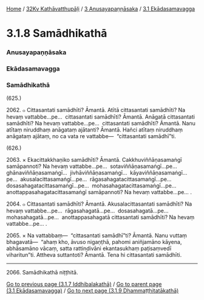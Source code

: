 
[Home](/) / [32Kv Kathāvatthupāḷi](../../../32Kv.md) / [3 Anusayapaṇṇāsaka](../../3.md) / [3.1 Ekādasamavagga](../3.1.md)

# 3.1.8 Samādhikathā

### Anusayapaṇṇāsaka

### Ekādasamavagga

### Samādhikathā

(625.)

2062\. ๐ Cittasantati samādhīti? Āmantā. Atītā cittasantati samādhīti? Na hevaṃ vattabbe…pe…  cittasantati samādhīti? Āmantā. Anāgatā cittasantati samādhīti? Na hevaṃ vattabbe…pe…  cittasantati samādhīti? Āmantā. Nanu atītaṃ niruddhaṃ anāgataṃ ajātanti? Āmantā. Hañci atītaṃ niruddhaṃ anāgataṃ ajātaṃ, no ca vata re vattabbe—  “cittasantati samādhī”ti.

(626.)

2063\. × Ekacittakkhaṇiko samādhīti? Āmantā. Cakkhuviññāṇasamaṅgī samāpannoti? Na hevaṃ vattabbe…pe…  sotaviññāṇasamaṅgī…pe…  ghānaviññāṇasamaṅgī…  jivhāviññāṇasamaṅgī…  kāyaviññāṇasamaṅgī…pe…  akusalacittasamaṅgī…pe…  rāgasahagatacittasamaṅgī…pe…  dosasahagatacittasamaṅgī…pe…  mohasahagatacittasamaṅgī…pe…  anottappasahagatacittasamaṅgī samāpannoti? Na hevaṃ vattabbe…pe… .

2064\. ๐ Cittasantati samādhīti? Āmantā. Akusalacittasantati samādhīti? Na hevaṃ vattabbe…pe…  rāgasahagatā…pe…  dosasahagatā…pe…  mohasahagatā…pe…  anottappasahagatā cittasantati samādhīti? Na hevaṃ vattabbe…pe… .

2065\. × Na vattabbaṃ—  “cittasantati samādhī”ti? Āmantā. Nanu vuttaṃ bhagavatā—  “ahaṃ kho, āvuso nigaṇṭhā, pahomi aniñjamāno kāyena, abhāsamāno vācaṃ, satta rattindivāni ekantasukhaṃ paṭisaṃvedī viharitun”ti. Attheva suttantoti? Āmantā. Tena hi cittasantati samādhīti.

---

2066\. Samādhikathā niṭṭhitā.



[Go to previous page (3.1.7 Iddhibalakathā)](3.1.7.md) / [Go to parent page (3.1 Ekādasamavagga)](../3.1.md) / [Go to next page (3.1.9 Dhammaṭṭhitatākathā)](3.1.9.md)


